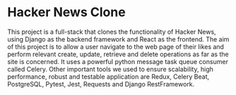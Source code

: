 # Hacker News Clone

This project is a full-stack that clones the functionality of Hacker News, using Django as the backend framework and React as the frontend. The 
aim of this project is to allow a user navigate to the web page of their likes and perform relevant create, update, retrieve and delete operations as far as the site is concerned.  It uses a powerful
python message task queue consumer called Celery. Other important tools we used to ensure scalability, high performance, robust and testable application are Redux, Celery Beat, PostgreSQL, Pytest, Jest, Requests and Django RestFramework. 
